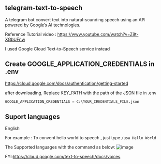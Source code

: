 ## telegram-text-to-speech

A telegram bot convert text into natural-sounding speech using an API powered by Google’s AI technologies.

Reference Tutorial video : https://www.youtube.com/watch?v=Z8t-XGbUFnw

I used Google Cloud Text-to-Speech service instead

## Create GOOGLE_APPLICATION_CREDENTIALS in .env

https://cloud.google.com/docs/authentication/getting-started

after downloading, Replace KEY_PATH with the path of the JSON file in .env

```python
GOOGLE_APPLICATION_CREDENTIALS = C:\YOUR_CREDENTIALS_FILE.json
```

## Suport languages

English

For example : To convent hello world to speech , just type ```/usa Hello World```

The Supported languages with the command as below:
![image](https://user-images.githubusercontent.com/28686176/125229775-0354cf80-e30a-11eb-821b-ec54f2ebb206.png)

FYI:https://cloud.google.com/text-to-speech/docs/voices
